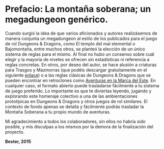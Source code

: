 # Prefacio: La montaña soberana; un megadungeon genérico.

Cuando surgió la idea de que varios aficionados y autores realizásemos de manera conjunta un megadungeon al estilo de los publicados para el juego de rol Dungeons & Dragons, como El templo del mal elemental o Bajomontaña, entre muchos otros, se planteó la elección de un único sistema de reglas para el mismo. Al final no hubo un consenso sobre cuál elegir y la mayoría de niveles se ofrecen sin estadísticas ni referencia a reglas concretas. En otros, por deseo del autor, se hace alusión a criaturas para Trasgos y Mazmorras (que podéis descargar gratuitamente en el siguiente [enlace](http://trasgotauro.com/rollplay/)) o a las reglas clásicas de Dungeons & Dragons que se pueden encontrar en retroclones como [Aventuras en la Marca del Este](http://www.lamarcadeleste.com/). En cualquier caso, el formato abierto puede trasladarse fácilmente a tu sistema de juego preferido. Lo importante es que te diviertas leyendo, jugando y explorando este homenaje colectivo a una de las ambientaciones prototípicas en Dungeons & Dragons y otros juegos de rol similares. El contexto de fondo apenas se detalla y fácilmente podrás trasladar la Montaña Soberana a tu propio mundo de aventuras.

Mi agradecimiento a todos los colaboradores, sin ellos no habría sido posible, y mis disculpas a los mismos por la demora de la finalización del proyecto.

**Bester, 2015**